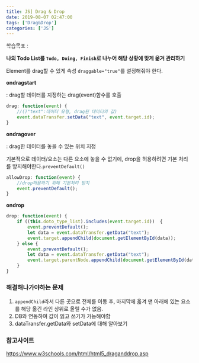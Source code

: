 ```yaml
---
title: JS] Drag & Drop
date: 2019-08-07 02:47:00
tags: ['Drag&Drop']
categories: ['JS']
---
```


학습목표 :

**나의 Todo List를 `Todo, Doing, Finish`로 나누어 해당 상황에 맞게 옮겨 관리하기**

Element를 drag할 수 있게 속성 `draggable="true"`를 설정해줘야 한다.

**ondragstart**

: drag할 데이터를 지정하는 drag(event)함수를 호출

```js
drag: function(event) {
    //()"text":데이터 유형, drag된 데이터의 값)
    event.dataTransfer.setData("text", event.target.id);
}
```

**ondragover**

: drag한 데이터를 놓을 수 있는 위치 지정

기본적으로 데이터/요소는 다른 요소에 놓을 수 없기에, drop을 허용하려면 기본 처리를 방지해야한다.`preventDefault()`

```js
allowDrop: function(event) {
    //drop허용하기 위해 기본처리 방지
	event.preventDefault();
}
```

**ondrop**

```js
drop: function(event) {
	if ((this.doto_type_list).includes(event.target.id))  {
		event.preventDefault();
		let data = event.dataTransfer.getData("text");
		event.target.appendChild(document.getElementById(data));
    } else {
		event.preventDefault();
		let data = event.dataTransfer.getData("text");
		event.target.parentNode.appendChild(document.getElementById(data));
    }
}
```


### 해결해나가야하는 문제

1. `appendChild`라서 다른 곳으로 전체를 이동 후, 마지막에 옮겨 맨 아래에 있는 요소를 해당 옮긴 라인 상위로 올릴 수가 없음.
2. DB와 연동하여 값이 읽고 쓰기가 가능해야함
3. dataTransfer.getData와 setData에 대해 알아보기


### 참고사이트

https://www.w3schools.com/html/html5_draganddrop.asp